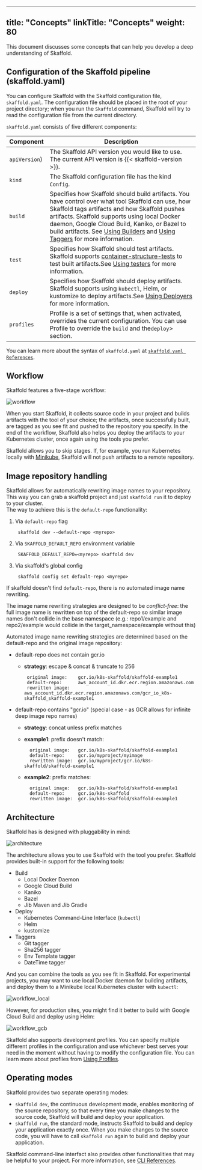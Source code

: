 
---
title: "Concepts"
linkTitle: "Concepts"
weight: 80
---

This document discusses some concepts that can help you develop a deep
understanding of Skaffold.


## Configuration of the Skaffold pipeline (skaffold.yaml)

You can configure Skaffold with the Skaffold configuration file,
`skaffold.yaml`. The configuration file should be placed in the root of your
project directory; when you run the `Skaffold` command, Skaffold will try to
read the configuration file from the current directory.

`skaffold.yaml` consists of five different components:

| Component  | Description |
| ---------- | ------------|
| `apiVersion`)  | The Skaffold API version you would like to use. The current API version is {{< skaffold-version >}}. |
| `kind`  |  The Skaffold configuration file has the kind `Config`.  |
| `build`  |  Specifies how Skaffold should build artifacts. You have control over what tool Skaffold can use, how Skaffold tags artifacts and how Skaffold pushes artifacts. Skaffold supports using local Docker daemon, Google Cloud Build, Kaniko, or Bazel to build artifacts. See [Using Builders](/docs/how-tos/builders) and [Using Taggers](/docs/how-tos/taggers) for more information. |
| `test` |  Specifies how Skaffold should test artifacts. Skaffold supports [container-structure-tests](https://github.com/GoogleContainerTools/container-structure-test) to test built artifacts.See [Using testers](/docs/how-tos/testers) for more information. |
| `deploy` |  Specifies how Skaffold should deploy artifacts. Skaffold supports using `kubectl`, Helm, or kustomize to deploy artifacts.See [Using Deployers](/docs/how-tos/deployers) for more information. |
| `profiles`|  Profile is a set of settings that, when activated, overrides the current configuration. You can use Profile to override the `build` and the`deploy`> section. |

You can learn more about the syntax of `skaffold.yaml` at
[`skaffold.yaml References`](/docs/references/config).

## Workflow

Skaffold features a five-stage workflow:

![workflow](/images/workflow.png)

When you start Skaffold, it collects source code in your project and builds
artifacts with the tool of your choice; the artifacts, once successfully built,
are tagged as you see fit and pushed to the repository you specify. In the
end of the workflow, Skaffold also helps you deploy the artifacts to your
Kubernetes cluster, once again using the tools you prefer.

Skaffold allows you to skip stages. If, for example, you run Kubernetes
locally with [Minikube](https://kubernetes.io/docs/setup/minikube/), Skaffold
will not push artifacts to a remote repository.

## Image repository handling 

Skaffold allows for automatically rewriting image names to your repository.
This way you can grab a skaffold project and just `skaffold run` it to deploy to your cluster.  
The way to achieve this is the `default-repo` functionality: 

1. Via `default-repo` flag
  
        skaffold dev --default-repo <myrepo> 
  
1. Via `SKAFFOLD_DEFAULT_REPO` environment variable

        SKAFFOLD_DEFAULT_REPO=<myrepo> skaffold dev  

1. Via skaffold's global config           
        
        skaffold config set default-repo <myrepo>

If skaffold doesn't find `default-repo`, there is no automated image name rewriting. 

The image name rewriting strategies are designed to be *conflict-free*: 
the full image name is rewritten on top of the default-repo so similar image names don't collide in the base namespace (e.g.: repo1/example and repo2/example would collide in the target_namespace/example without this)

Automated image name rewriting strategies are determined based on the default-repo and the original image repository: 

* default-repo does not contain gcr.io
  * **strategy**: 		escape & concat & truncate to 256
  
    ```
     original image: 	gcr.io/k8s-skaffold/skaffold-example1
     default-repo:      aws_account_id.dkr.ecr.region.amazonaws.com
     rewritten image:   aws_account_id.dkr.ecr.region.amazonaws.com/gcr_io_k8s-skaffold_skaffold-example1
    ```
* default-repo contains "gcr.io" (special case - as GCR allows for infinite deep image repo names)
  * **strategy**: concat unless prefix matches
  * **example1**: prefix doesn't match:
    
    ````
      original image: 	gcr.io/k8s-skaffold/skaffold-example1
      default-repo: 	gcr.io/myproject/myimage
      rewritten image:  gcr.io/myproject/gcr.io/k8s-skaffold/skaffold-example1
    ````	
  * **example2**: prefix matches:
    
    ```
      original image: 	gcr.io/k8s-skaffold/skaffold-example1
      default-repo: 	gcr.io/k8s-skaffold
      rewritten image:  gcr.io/k8s-skaffold/skaffold-example1	
    ```

## Architecture

Skaffold has is designed with pluggability in mind:

![architecture](/images/architecture.png)

The architecture allows you to use Skaffold with the tool you prefer. Skaffold
provides built-in support for the following tools:

* Build
  * Local Docker Daemon
  * Google Cloud Build
  * Kaniko
  * Bazel
  * Jib Maven and Jib Gradle
* Deploy 
  * Kubernetes Command-Line Interface (`kubectl`)
  * Helm
  * kustomize
* Taggers
  * Git tagger 
  * Sha256 tagger
  * Env Template tagger 
  * DateTime tagger
 
And you can combine the tools as you see fit in Skaffold. For experimental
projects, you may want to use local Docker daemon for building artifacts, and
deploy them to a Minikube local Kubernetes cluster with `kubectl`:

![workflow_local](/images/workflow_local.png)

However, for production sites, you might find it better to build with Google
Cloud Build and deploy using Helm:

![workflow_gcb](/images/workflow_gcb.png)

Skaffold also supports development profiles. You can specify multiple different
profiles in the configuration and use whichever best serves your need in the
moment without having to modify the configuration file. You can learn more about
profiles from [Using Profiles](/docs/how-tos/profiles).

## Operating modes

Skaffold provides two separate operating modes:

* `skaffold dev`, the continuous development mode, enables monitoring of the
    source repository, so that every time you make changes to the source code,
    Skaffold will build and deploy your application.
* `skaffold run`, the standard mode, instructs Skaffold to build and deploy
    your application exactly once. When you make changes to the source code,
    you will have to call `skaffold run` again to build and deploy your
    application.

Skaffold command-line interfact also provides other functionalities that may
be helpful to your project. For more information, see [CLI References](/docs/references/cli).
